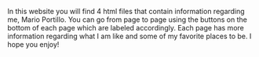 In this website you will find 4 html files that contain information
regarding me, Mario Portillo. You can go from page to page using the buttons
on the bottom of each page which are labeled accordingly. Each page has more
information regarding what I am like and some of my favorite places to be.
I hope you enjoy! 
